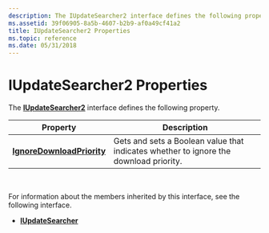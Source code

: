 ```yaml
---
description: The IUpdateSearcher2 interface defines the following property.
ms.assetid: 39f06905-8a5b-4607-b2b9-af0a49cf41a2
title: IUpdateSearcher2 Properties
ms.topic: reference
ms.date: 05/31/2018
---
```


# IUpdateSearcher2 Properties

The [**IUpdateSearcher2**](/windows/desktop/api/Wuapi/nn-wuapi-iupdatesearcher2) interface defines the following property.



| Property                                                                  | Description                                                                           |
|---------------------------------------------------------------------------|---------------------------------------------------------------------------------------|
| [**IgnoreDownloadPriority**](/windows/desktop/api/Wuapi/nf-wuapi-iupdatesearcher2-get_ignoredownloadpriority) | Gets and sets a Boolean value that indicates whether to ignore the download priority. |



 

For information about the members inherited by this interface, see the following interface.

-   [**IUpdateSearcher**](/windows/desktop/api/Wuapi/nn-wuapi-iupdatesearcher)

 

 



